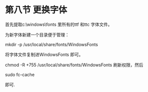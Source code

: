 # 第八节 更换字体

首先提取c:\windows\fonts 里所有的ttf 和ttc 字体文件。

为新字体新建一个目录便于管理：

mkdir -p /usr/local/share/fonts/WindowsFonts

将字体文件复制进WindowsFonts 即可。

chmod -R +755 /usr/local/share/fonts/WindowsFonts 刷新权限，然后

sudo fc-cache

即可.
